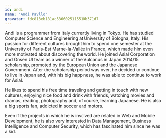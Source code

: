 ```yaml
---
id: andi
name: "Andi Pavllo"
gravatar: fdc813eb181ac5366025115510b371d7
---
```


Andi is a programmer from Italy currently living in Tokyo. He has studied Computer Science and Engineering at University of Bologna, Italy. His passion for different cultures brought him to spend one semester at the University of Paris-Est Marne-la-Vallée in France, which made him even more motivated about discovering the world. He joined Asial Corporation and Onsen UI team as a winner of the Vulcanus in Japan 2014/15 scholarship, promoted by the European Union and the Japanese Government. After the scholarship period was over, he decided to continue to live in Japan and, with his big happiness, he was able to continue to work for Asial.

He likes to spend his free time traveling and getting in touch with new cultures, enjoying nice food and drink with friends, watching movies and dramas, reading, photography and, of course, learning Japanese. He is also a big sports fan, addicted in soccer and motors.

Even if the projects in which he is involved are related in Web and Mobile Development, he is also very interested in Data Management, Business Intelligence and Computer Security, which has fascinated him since he was a kid.